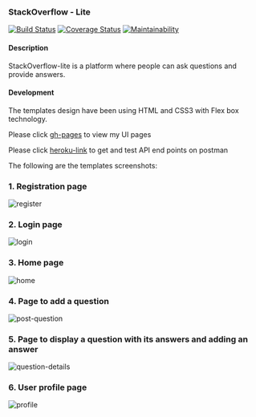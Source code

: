 ### StackOverflow - Lite
[![Build Status](https://travis-ci.org/Nduhiu17/StackOverflow-lite.svg?branch=develop)](https://travis-ci.org/Nduhiu17/StackOverflow-lite)
[![Coverage Status](https://coveralls.io/repos/github/Nduhiu17/StackOverflow-lite/badge.svg?branch=develop)](https://coveralls.io/github/Nduhiu17/StackOverflow-lite?branch=develop)
[![Maintainability](https://api.codeclimate.com/v1/badges/9d8c69ee2f75b6891e74/maintainability)](https://codeclimate.com/github/Nduhiu17/StackOverflow-lite/maintainability)

#### Description
StackOverflow-lite is a platform where people can ask questions and provide answers. 

#### Development
The templates design have been using HTML and CSS3 with Flex box technology.


Please click [gh-pages](https://nduhiu17.github.io/StackOverflow-lite/) to view my UI pages

Please click [heroku-link](https://antony-stackoverflow-ch2.herokuapp.com) to get and test API end points on postman

The following are the templates screenshots:

### 1. Registration page
![register](https://user-images.githubusercontent.com/30591881/44837544-95739880-ac42-11e8-8e1f-5744a4ce18c4.png)

### 2. Login page
![login](https://user-images.githubusercontent.com/30591881/44837649-d370bc80-ac42-11e8-8f24-d60651b55afb.png)

### 3. Home page
![home](https://user-images.githubusercontent.com/30591881/44837688-f3a07b80-ac42-11e8-84d0-4d514a84d305.png)

### 4. Page to add a question
![post-question](https://user-images.githubusercontent.com/30591881/44837800-41b57f00-ac43-11e8-8aca-653eef14981a.png)

### 5. Page to display a question with its answers and adding an answer
![question-details](https://user-images.githubusercontent.com/30591881/44837865-6f9ac380-ac43-11e8-9caa-7af01a55c047.png)

### 6. User profile page
![profile](https://user-images.githubusercontent.com/30591881/44837945-a2dd5280-ac43-11e8-893d-8c79cda9434a.png)


